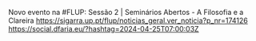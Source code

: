 Novo evento na #FLUP: Sessão 2 | Seminários Abertos - A Filosofia e a Clareira https://sigarra.up.pt/flup/noticias_geral.ver_noticia?p_nr=174126 https://social.dfaria.eu/?hashtag=2024-04-25T07:00:03Z